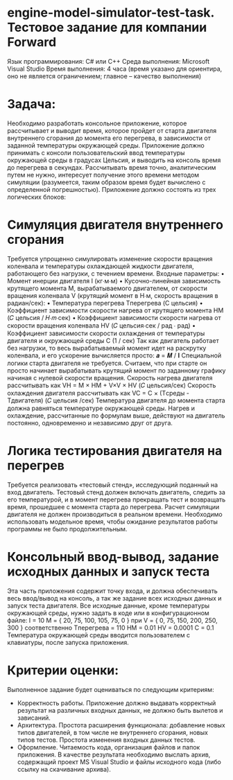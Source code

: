 # engine-model-simulator-test-task. Тестовое задание для компании Forward
Язык программирования:  C# или С++ Среда выполнения: Microsoft Visual Studio Время выполнения: 4 часа (время указано для ориентира, оно не является ограничением; главное – качество выполнения)
# Задача:
Необходимо разработать консольное приложение, которое рассчитывает и выводит время, которое пройдет от старта двигателя внутреннего сгорания до момента его перегрева, в зависимости от заданной температуры окружающей среды. Приложение должно принимать с консоли пользовательский ввод температуры окружающей среды в градусах Цельсия, и выводить на консоль время до перегрева в секундах. Рассчитывать время точно, аналитическим путем не нужно, интересует получение этого времени методом симуляции (разумеется, таким образом время будет вычислено с определенной погрешностью). Приложение должно состоять из трех логических блоков:
# Симуляция двигателя внутреннего сгорания
Требуется упрощенно симулировать изменение скорости вращения коленвала и температуры охлаждающей жидкости двигателя, работающего без нагрузки, с течением времени. Входные параметры: • Момент инерции двигателя I (кг∙м∙м) • Кусочно-линейная зависимость крутящего момента M, вырабатываемого двигателем, от скорости вращения коленвала V (крутящий момент в Н∙м, скорость вращения в радиан/сек): • Температура перегрева Tперегрева (C цельсия) • Коэффициент зависимости скорости нагрева от крутящего момента HM (𝐶 цельсия / 𝐻∙𝑚∙сек) • Коэффициент зависимости скорости нагрева от скорости вращения коленвала HV (𝐶 цельсия∙сек / рад ∙ рад) • Коэффициент зависимости скорости охлаждения от температуры двигателя и окружающей среды C (1 / сек) Так как двигатель работает без нагрузки, то весь вырабатываемый момент идет на раскрутку коленвала, и его ускорение вычисляется просто: 𝒂 = 𝑴 / 𝐈 Специальной логики старта двигателя не требуется. Считаем, что при старте он просто начинает вырабатывать крутящий момент по заданному графику начиная с нулевой скорости вращения. Скорость нагрева двигателя рассчитывать как VH = M × HM + V×V × HV (𝐶 цельсия/сек) Скорость охлаждения двигателя рассчитывать как VC = C × (Tсреды - Тдвигателя) (𝐶 цельсия /сек) Температура двигателя до момента старта должна равняться температуре окружающей среды. Нагрев и охлаждение, рассчитанные по формулам выше, действуют на двигатель постоянно, одновременно и независимо друг от друга.
# Логика тестирования двигателя на перегрев
Требуется реализовать «тестовый стенд», исследующий поданный на вход двигатель. Тестовый стенд должен включать двигатель, следить за его температурой, и в момент перегрева прекращать тест и возвращать время, прошедшее с момента старта до перегрева. Расчет симуляции двигателя не должен производиться в реальном времени. Необходимо использовать модельное время, чтобы ожидание результатов работы программы не было продолжительным.
# Консольный ввод-вывод, задание исходных данных и запуск теста
Эта часть приложения содержит точку входа, и должна обеспечивать весь ввод/вывод на консоль, а так же задание всех исходных данных и запуск теста двигателя. Все исходные данные, кроме температуры окружающей среды, нужно задать в коде или в конфигурационном файле: I = 10 M = { 20, 75, 100, 105, 75, 0 } при V = { 0, 75, 150, 200, 250, 300 } соответственно Tперегрева = 110 HM = 0.01 HV = 0.0001 C = 0.1 Температура окружающей среды вводится пользователем с клавиатуры, после запуска приложения.
# Критерии оценки:
Выполненное задание будет оцениваться по следующим критериям:
- Корректность работы.
Приложение должно выдавать корректный результат на различных входных данных, не должно быть вылетов и зависаний.
- Архитектура.
Простота расширения функционала: добавление новых типов двигателей, в том числе не внутреннего сгорания, новых типов тестов. Простота изменения входных данных тестов.
- Оформление.
Читаемость кода, организация файлов и папок приложения. В качестве результата необходимо выслать архив, содержащий проект MS Visual Studio и файлы исходного кода (либо ссылку на скачивание архива).
